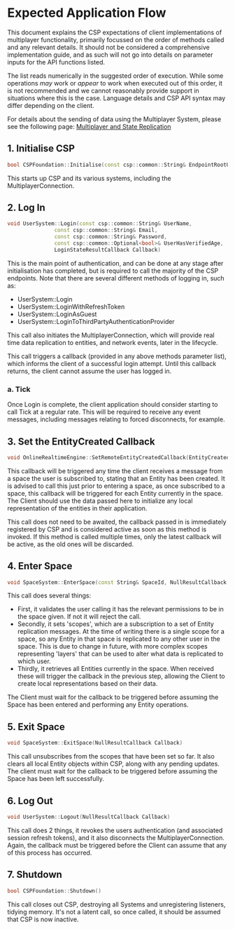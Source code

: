 # Expected Application Flow

This document explains the CSP expectations of client implementations of multiplayer functionality, primarily focussed on the order of methods called and any relevant details. It should not be considered a comprehensive implementation guide, and as such will not go into details on parameter inputs for the API functions listed.

The list reads numerically in the suggested order of execution. While some operations _may_ work or _appear_ to work when executed out of this order, it is not recommended and we cannot reasonably provide support in situations where this is the case.
Language details and CSP API syntax may differ depending on the client.

For details about the sending of data using the Multiplayer System, please see the following page:
[Multiplayer and State Replication](multiplayer_state_replication)

## 1. Initialise CSP
```c++
bool CSPFoundation::Initialise(const csp::common::String& EndpointRootURI, const csp::common::String& InTenant, const csp::ClientUserAgent& ClientUserAgentHeader)
```

This starts up CSP and its various systems, including the MultiplayerConnection.

## 2. Log In
```c++
void UserSystem::Login(const csp::common::String& UserName,
   			   const csp::common::String& Email,
   			   const csp::common::String& Password,
   			   const csp::common::Optional<bool>& UserHasVerifiedAge,
   			   LoginStateResultCallback Callback)
```

This is the main point of authentication, and can be done at any stage after initialisation has completed, but is required to call the majority of the CSP endpoints.
Note that there are several different methods of logging in, such as:
* UserSystem::Login
* UserSystem::LoginWithRefreshToken
* UserSystem::LoginAsGuest
* UserSystem::LoginToThirdPartyAuthenticationProvider

This call also initiates the MultiplayerConnection, which will provide real time data replication to entities, and network events, later in the lifecycle.

This call triggers a callback (provided in any above methods parameter list), which informs the client of a successful login attempt. Until this callback returns, the client cannot assume the user has logged in.

### a. Tick
Once Login is complete, the client application should consider starting to call Tick at a regular rate. This will be required to receive any event messages, including messages relating to forced disconnects, for example.

## 3. Set the EntityCreated Callback
```c++
void OnlineRealtimeEngine::SetRemoteEntityCreatedCallback(EntityCreatedCallback Callback)
```

This callback will be triggered any time the client receives a message from a space the user is subscribed to, stating that an Entity has been created. It is advised to call this just prior to entering a space, as once subscribed to a space, this callback will be triggered for each Entity currently in the space. The Client should use the data passed here to initialize any local representation of the entities in their application.

This call does not need to be awaited, the callback passed in is immediately registered by CSP and is considered active as soon as this method is invoked. If this method is called multiple times, only the latest callback will be active, as the old ones will be discarded.

## 4. Enter Space
```c++
void SpaceSystem::EnterSpace(const String& SpaceId, NullResultCallback Callback)
```

This call does several things:
* First, it validates the user calling it has the relevant permissions to be in the space given. If not it will reject the call. 
* Secondly, it sets 'scopes', which are a subscription to a set of Entity replication messages. At the time of writing there is a single scope for a space, so any Entity in that space is replicated to any other user in the space. This is due to change in future, with more complex scopes representing 'layers' that can be used to alter what data is replicated to which user.
* Thirdly, it retrieves all Entities currently in the space. When received these will trigger the callback in the previous step, allowing the Client to create local representations based on their data.

The Client must wait for the callback to be triggered before assuming the Space has been entered and performing any Entity operations.

## 5. Exit Space
```c++
void SpaceSystem::ExitSpace(NullResultCallback Callback)
```

This call unsubscribes from the scopes that have been set so far. It also clears all local Entity objects within CSP, along with any pending updates.
The client must wait for the callback to be triggered before assuming the Space has been left successfully.

## 6. Log Out
```c++
void UserSystem::Logout(NullResultCallback Callback)
```

This call does 2 things, it revokes the users authentication (and associated session refresh tokens), and it also disconnects the MultiplayerConnection. Again, the callback must be triggered before the Client can assume that any of this process has occurred.

## 7. Shutdown
```c++
bool CSPFoundation::Shutdown()
```

This call closes out CSP, destroying all Systems and unregistering listeners, tidying memory. It's not a latent call, so once called, it should be assumed that CSP is now inactive.
